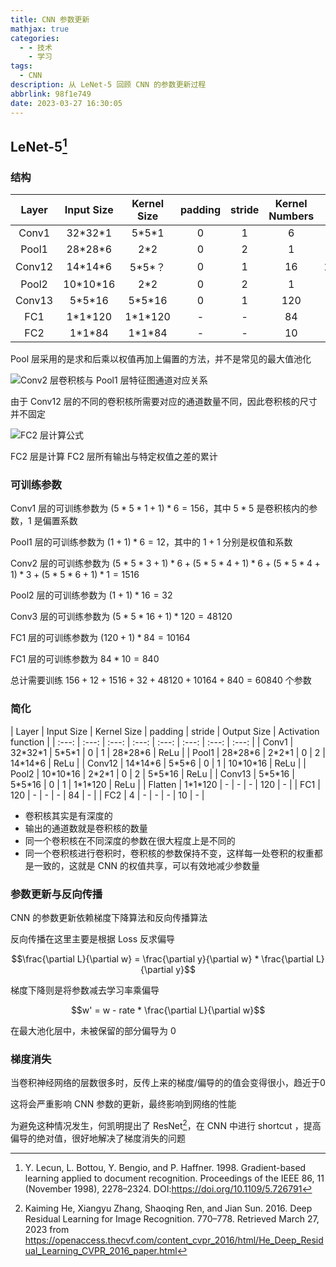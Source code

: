 ```yaml
---
title: CNN 参数更新
mathjax: true
categories:
  - - 技术
    - 学习
tags:
  - CNN
description: 从 LeNet-5 回顾 CNN 的参数更新过程
abbrlink: 98f1e749
date: 2023-03-27 16:30:05
---
```


## LeNet-5[^1]

### 结构

| Layer | Input Size | Kernel Size | padding | stride | Kernel Numbers | Output Size | Activation function |
| :---: | :---: | :---: | :---: | :---: | :---: | :---: | :---: |
| Conv1 | 32\*32\*1 | 5\*5\*1 | 0 | 1 | 6 | 28\*28\*6 | Sigmoid |
| Pool1 | 28\*28\*6 | 2\*2 | 0 | 2 | 1 | 14\*14\*6 | Sigmoid |
| Conv12 | 14\*14\*6 | 5\*5\*？ | 0 | 1 | 16 | 10\*10\*16 | Sigmoid |
| Pool2 | 10\*10\*16 | 2\*2 | 0 | 2 | 1 | 5\*5\*16 | Sigmoid |
| Conv13 | 5\*5\*16 | 5\*5\*16 | 0 | 1 | 120 | 1\*1\*120 | Sigmoid |
| FC1 | 1\*1\*120 | 1\*1\*120 | - | - | 84 | 1\*1\*84 | - |
| FC2 | 1\*1\*84 | 1\*1\*84 | - | - | 10 | 1\*1\*10 | - |

Pool 层采用的是求和后乘以权值再加上偏置的方法，并不是常见的最大值池化

![Conv2 层卷积核与 Pool1 层特征图通道对应关系](https://s2.loli.net/2023/03/27/pBOy4FCrKn1EqQU.png)

由于 Conv12 层的不同的卷积核所需要对应的通道数量不同，因此卷积核的尺寸并不固定

![FC2 层计算公式](https://s2.loli.net/2023/03/27/OmltDcWLSFayk8q.png)

FC2 层是计算 FC2 层所有输出与特定权值之差的累计

### 可训练参数

Conv1 层的可训练参数为 $(5*5*1+1)*6 = 156$，其中 $5*5$ 是卷积核内的参数，$1$ 是偏置系数

Pool1 层的可训练参数为 $(1+1)*6 = 12$，其中的 $1+1$ 分别是权值和系数

Conv2 层的可训练参数为 $(5*5*3+1)*6 + (5*5*4+1)*6 + (5*5*4+1)*3 + (5*5*6+1)*1 = 1516$

Pool2 层的可训练参数为 $(1+1)*16 = 32$

Conv3 层的可训练参数为 $(5*5*16+1)*120 = 48120$

FC1 层的可训练参数为 $(120+1)*84 = 10164$

FC1 层的可训练参数为 $84*10 = 840$

总计需要训练 $156+12+1516+32+48120+10164+840 = 60840$ 个参数

### 简化

| Layer | Input Size | Kernel Size | padding | stride | Output Size | Activation function |
| :---: | :---: | :---: | :---: | :---: | :---: | :---: | :---: |
| Conv1 | 32\*32\*1 | 5\*5\*1 | 0 | 1 | 28\*28\*6 | ReLu |
| Pool1 | 28\*28\*6 | 2\*2\*1 | 0 | 2 | 14\*14\*6 | ReLu |
| Conv12 | 14\*14\*6 | 5\*5\*6 | 0 | 1 | 10\*10\*16 | ReLu |
| Pool2 | 10\*10\*16 | 2\*2\*1 | 0 | 2 | 5\*5\*16 | ReLu |
| Conv13 | 5\*5\*16 | 5\*5\*16 | 0 | 1 | 1\*1\*120 | ReLu |
| Flatten | 1\*1\*120 | - | - | - | 120 | - |
| FC1 | 120 | - | - | - | 84 | - |
| FC2 | 4 | - | - | - | 10 | - |

* 卷积核其实是有深度的
* 输出的通道数就是卷积核的数量
* 同一个卷积核在不同深度的参数在很大程度上是不同的
* 同一个卷积核进行卷积时，卷积核的参数保持不变，这样每一处卷积的权重都是一致的，这就是 CNN 的权值共享，可以有效地减少参数量

### 参数更新与反向传播

CNN 的参数更新依赖梯度下降算法和反向传播算法

反向传播在这里主要是根据 Loss 反求偏导

$$\frac{\partial L}{\partial w} = \frac{\partial y}{\partial w} * \frac{\partial L}{\partial y}$$

梯度下降则是将参数减去学习率乘偏导

$$w' = w - rate * \frac{\partial L}{\partial w}$$

在最大池化层中，未被保留的部分偏导为 0

### 梯度消失

当卷积神经网络的层数很多时，反传上来的梯度/偏导的的值会变得很小，趋近于0

这将会严重影响 CNN 参数的更新，最终影响到网络的性能

为避免这种情况发生，何凯明提出了 ResNet[^2]，在 CNN 中进行 shortcut ，提高偏导的绝对值，很好地解决了梯度消失的问题

[^1]: Y. Lecun, L. Bottou, Y. Bengio, and P. Haffner. 1998. Gradient-based learning applied to document recognition. Proceedings of the IEEE 86, 11 (November 1998), 2278–2324. DOI:<https://doi.org/10.1109/5.726791>

[^2]: Kaiming He, Xiangyu Zhang, Shaoqing Ren, and Jian Sun. 2016. Deep Residual Learning for Image Recognition. 770–778. Retrieved March 27, 2023 from <https://openaccess.thecvf.com/content_cvpr_2016/html/He_Deep_Residual_Learning_CVPR_2016_paper.html>
